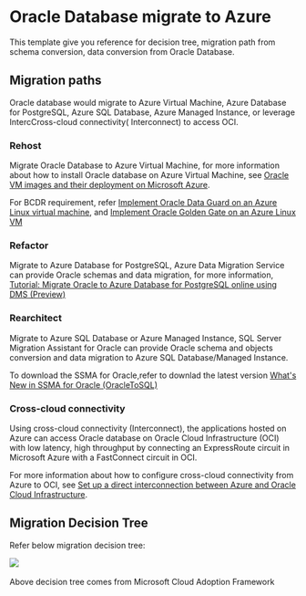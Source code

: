 # Oracle Database migrate to Azure

This template give you reference for decision tree, migration path from schema conversion, data conversion from Oracle Database.

## Migration paths

Oracle database would migrate to Azure Virtual Machine, Azure Database for PostgreSQL, Azure SQL Database, Azure Managed Instance, or leverage IntercCross-cloud connectivity( Interconnect) to access OCI.

### Rehost

Migrate Oracle Database to Azure Virtual Machine, for more information about how to install Oracle database on Azure Virtual Machine, see [Oracle VM images and their deployment on Microsoft Azure](https://docs.microsoft.com/en-us/azure/virtual-machines/workloads/oracle/oracle-vm-solutions).


For BCDR requirement, refer [Implement Oracle Data Guard on an Azure Linux virtual machine](https://docs.microsoft.com/en-us/azure/virtual-machines/workloads/oracle/configure-oracle-dataguard), and [Implement Oracle Golden Gate on an Azure Linux VM](https://docs.microsoft.com/en-us/azure/virtual-machines/workloads/oracle/configure-oracle-golden-gate) 


### Refactor

Migrate to Azure Database for PostgreSQL, Azure Data Migration Service can provide Oracle schemas and data migration, for more information, [Tutorial: Migrate Oracle to Azure Database for PostgreSQL online using DMS (Preview)](https://docs.microsoft.com/en-us/azure/dms/tutorial-oracle-azure-postgresql-online)

### Rearchitect

Migrate to Azure SQL Database or Azure Managed Instance, SQL Server Migration Assistant for Oracle can provide Oracle schema and objects conversion and data migration to Azure SQL Database/Managed Instance. 

To download the SSMA for Oracle,refer to downlad the latest version [What's New in SSMA for Oracle (OracleToSQL)](https://docs.microsoft.com/en-us/sql/ssma/oracle/what-s-new-in-ssma-for-oracle-oracletosql?view=sql-server-ver15) 


### Cross-cloud connectivity

Using cross-cloud connectivity (Interconnect), the applications hosted on Azure can access Oracle database on Oracle Cloud Infrastructure (OCI) with low latency, high throughput by connecting an ExpressRoute circuit in Microsoft Azure with a FastConnect circuit in OCI. 

For more information about how to configure cross-cloud connectivity from Azure to OCI, see [Set up a direct interconnection between Azure and Oracle Cloud Infrastructure](https://docs.microsoft.com/en-us/azure/virtual-machines/workloads/oracle/configure-azure-oci-networking).

## Migration Decision Tree

Refer below migration decision tree:

<IMG SRC="https://github.com/amberz/Azure-Data-Services-Practices/blob/master/Images/OracleMigrationDecisionTree.jpg" />&nbsp;

Above decision tree comes from Microsoft Cloud Adoption Framework 

